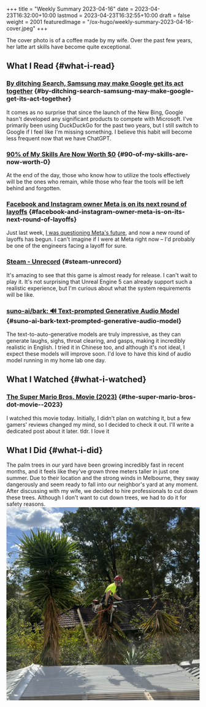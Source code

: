 +++
title = "Weekly Summary 2023-04-16"
date = 2023-04-23T16:32:00+10:00
lastmod = 2023-04-23T16:32:55+10:00
draft = false
weight = 2001
featuredImage = "/ox-hugo/weekly-summary-2023-04-16-cover.jpeg"
+++

The cover photo is of a coffee made by my wife. Over the past few years, her latte art skills have become quite exceptional.


## What I Read {#what-i-read}


### [By ditching Search, Samsung may make Google get its act together](https://www.sammobile.com/opinion/by-ditching-search-samsung-may-make-google-get-its-act-together/) {#by-ditching-search-samsung-may-make-google-get-its-act-together}

It comes as no surprise that since the launch of the New Bing, Google hasn't developed any significant products to compete with Microsoft. I've primarily been using DuckDuckGo for the past two years, but I still switch to Google if I feel like I'm missing something. I believe this habit will become less frequent now that we have ChatGPT.


### [90% of My Skills Are Now Worth $0](https://tidyfirst.substack.com/p/90-of-my-skills-are-now-worth-0) {#90-of-my-skills-are-now-worth-0}

At the end of the day, those who know how to utilize the tools effectively will be the ones who remain, while those who fear the tools will be left behind and forgotten.


### [Facebook and Instagram owner Meta is on its next round of layoffs](https://www.vox.com/technology/2023/4/18/23688627/meta-layoffs-mark-zuckerberg-facebook-instagram-whatsapp) {#facebook-and-instagram-owner-meta-is-on-its-next-round-of-layoffs}

Just last week, [I was questioning Meta's future](https://chaoruan.xyz/posts/weekly-summary-2023-04-09/), and now a new round of layoffs has begun. I can't imagine if I were at Meta right now – I'd probably be one of the engineers facing a layoff for sure.


### [Steam - Unrecord](https://store.steampowered.com/app/2381520/Unrecord/) {#steam-unrecord}

It's amazing to see that this game is almost ready for release. I can't wait to play it. It's not surprising that Unreal Engine 5 can already support such a realistic experience, but I'm curious about what the system requirements will be like.


### [suno-ai/bark: 🔊 Text-prompted Generative Audio Model](https://github.com/suno-ai/bark) {#suno-ai-bark-text-prompted-generative-audio-model}

The text-to-auto-generative models are truly impressive, as they can generate laughs, sighs, throat clearing, and gasps, making it incredibly realistic in English. I tried it in Chinese too, and although it's not ideal, I expect these models will improve soon. I'd love to have this kind of audio model running in my home lab one day.


## What I Watched {#what-i-watched}


### [The Super Mario Bros. Movie (2023)](https://www.imdb.com/title/tt6718170/) {#the-super-mario-bros-dot-movie--2023}

I watched this movie today. Initially, I didn't plan on watching it, but a few gamers' reviews changed my mind, so I decided to check it out. I'll write a dedicated post about it later. tldr. I love it


## What I Did {#what-i-did}

The palm trees in our yard have been growing incredibly fast in recent months, and it feels like they've grown three meters taller in just one summer. Due to their location and the strong winds in Melbourne, they sway dangerously and seem ready to fall into our neighbor's yard at any moment. After discussing with my wife, we decided to hire professionals to cut down these trees. Although I don't want to cut down trees, we had to do it for safety reasons.
![](/ox-hugo/weekly-summary-2023-04-16-001.jpeg)
